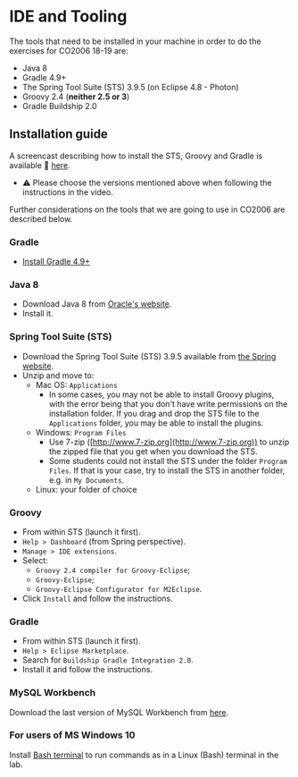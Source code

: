 <link rel="stylesheet" href="https://cdnjs.cloudflare.com/ajax/libs/Primer/3.0.1/css/primer.css">
<link rel="stylesheet" href="https://cdnjs.cloudflare.com/ajax/libs/octicons/3.5.0/octicons.min.css">

# IDE and Tooling

The tools that need to be installed in your machine in order to do the exercises for CO2006 18-19 are:
* Java 8
* Gradle 4.9+
* The Spring Tool Suite (STS) 3.9.5 (on Eclipse 4.8 - Photon)
* Groovy 2.4 (**neither 2.5 or 3**)
* Gradle Buildship 2.0

## Installation guide

A screencast describing how to install the STS, Groovy and Gradle is available :movie_camera: [here](https://leicester.cloud.panopto.eu/Panopto/Pages/Viewer.aspx?id=73fd365a-e6d1-4eb1-abbf-a96b01052e09). 
* :warning: Please choose the versions mentioned above when following the instructions in the video.

Further considerations on the tools that we are going to use in CO2006 are described below.

### Gradle

* [Install Gradle 4.9+](https://docs.gradle.org/current/userguide/installation.html)

### Java 8

* Download Java 8 from [Oracle's website](http://www.oracle.com/technetwork/java/javase/downloads/jdk8-downloads-2133151.html).
* Install it.

### Spring Tool Suite (STS) 

* Download the Spring Tool Suite (STS) 3.9.5 available from [the Spring website](https://spring.io/tools).
* Unzip and move to:
  * Mac OS: `Applications` 
    * In some cases, you may not be able to install Groovy plugins, with the error being that you don't have write permissions on the installation folder. If you drag and drop the STS file to the `Applications` folder, you may be able to install the plugins.
  * Windows: `Program Files`
    * Use 7-zip ([http://www.7-zip.org](http://www.7-zip.org)) to unzip the zipped file that you get when you download the STS.
    * Some students could not install the STS under the folder `Program Files`. If that is your case, try to install the STS in another folder, e.g. in `My Documents`. 
  * Linux: your folder of choice

### Groovy

* From within STS (launch it first).
* `Help > Dashboard` (from Spring perspective).
* `Manage > IDE extensions`.
* Select:
  * `Groovy 2.4 compiler for Groovy-Eclipse`;
  * `Groovy-Eclipse`;
  * `Groovy-Eclipse Configurator for M2Eclipse`.
* Click `Install` and follow the instructions.

### Gradle

* From within STS (launch it first).
* `Help > Eclipse Marketplace`.
* Search for `Buildship Gradle Integration 2.0`.
* Install it and follow the instructions.


### MySQL Workbench

Download the last version of MySQL Workbench from [here](https://dev.mysql.com/downloads/workbench/).

### For users of MS Windows 10

Install [Bash terminal](https://www.howtogeek.com/249966/how-to-install-and-use-the-linux-bash-shell-on-windows-10/) to run commands as in a Linux (Bash) terminal in the lab.
